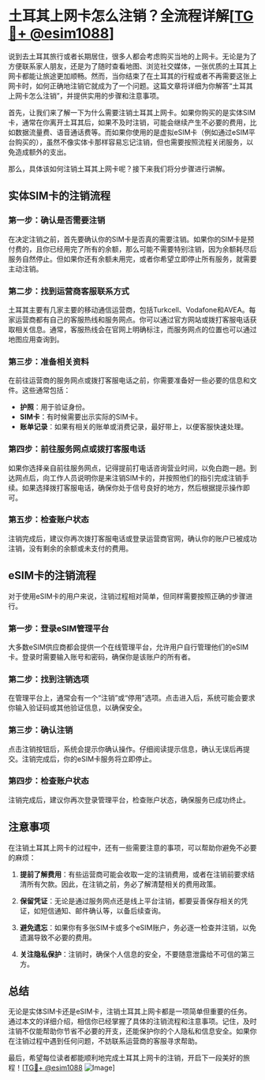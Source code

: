 # 土耳其上网卡怎么注销？全流程详解[[TG💪+ @esim1088](https://t.me/s/esim1088)]

说到去土耳其旅行或者长期居住，很多人都会考虑购买当地的上网卡。无论是为了方便联系家人朋友，还是为了随时查看地图、浏览社交媒体，一张优质的土耳其上网卡都能让旅途更加顺畅。然而，当你结束了在土耳其的行程或者不再需要这张上网卡时，如何正确地注销它就成为了一个问题。这篇文章将详细为你解答“土耳其上网卡怎么注销”，并提供实用的步骤和注意事项。

首先，让我们来了解一下为什么需要注销土耳其上网卡。如果你购买的是实体SIM卡，通常在你离开土耳其后，如果不及时注销，可能会继续产生不必要的费用，比如数据流量费、语音通话费等。而如果你使用的是虚拟eSIM卡（例如通过eSIM平台购买的），虽然不像实体卡那样容易忘记注销，但也需要按照流程关闭服务，以免造成额外的支出。

那么，具体该如何注销土耳其上网卡呢？接下来我们将分步骤进行讲解。

## 实体SIM卡的注销流程

### 第一步：确认是否需要注销
在决定注销之前，首先要确认你的SIM卡是否真的需要注销。如果你的SIM卡是预付费的，且你已经用完了所有的余额，那么可能不需要特别注销，因为余额耗尽后服务自然停止。但如果你还有余额未用完，或者你希望立即停止所有服务，就需要主动注销。

### 第二步：找到运营商客服联系方式
土耳其主要有几家主要的移动通信运营商，包括Turkcell、Vodafone和AVEA。每家运营商都有自己的客服热线和服务网点。你可以通过官方网站或拨打客服电话获取相关信息。通常，客服热线会在官网上明确标注，而服务网点的位置也可以通过地图应用查询到。

### 第三步：准备相关资料
在前往运营商的服务网点或拨打客服电话之前，你需要准备好一些必要的信息和文件。这些通常包括：
- **护照**：用于验证身份。
- **SIM卡**：有时候需要出示实际的SIM卡。
- **账单记录**：如果有相关的账单或消费记录，最好带上，以便客服快速处理。

### 第四步：前往服务网点或拨打客服电话
如果你选择亲自前往服务网点，记得提前打电话咨询营业时间，以免白跑一趟。到达网点后，向工作人员说明你是来注销SIM卡的，并按照他们的指引完成注销手续。如果选择拨打客服电话，确保你处于信号良好的地方，然后根据提示操作即可。

### 第五步：检查账户状态
注销完成后，建议你再次拨打客服电话或登录运营商官网，确认你的账户已被成功注销，没有剩余的余额或未支付的费用。

## eSIM卡的注销流程

对于使用eSIM卡的用户来说，注销过程相对简单，但同样需要按照正确的步骤进行。

### 第一步：登录eSIM管理平台
大多数eSIM供应商都会提供一个在线管理平台，允许用户自行管理他们的eSIM卡。登录时需要输入账号和密码，确保你是该账户的所有者。

### 第二步：找到注销选项
在管理平台上，通常会有一个“注销”或“停用”选项。点击进入后，系统可能会要求你输入验证码或其他验证信息，以确保安全。

### 第三步：确认注销
点击注销按钮后，系统会提示你确认操作。仔细阅读提示信息，确认无误后再提交。注销完成后，你的eSIM卡服务将立即停止。

### 第四步：检查账户状态
注销完成后，建议你再次登录管理平台，检查账户状态，确保服务已成功终止。

## 注意事项

在注销土耳其上网卡的过程中，还有一些需要注意的事项，可以帮助你避免不必要的麻烦：

1. **提前了解费用**：有些运营商可能会收取一定的注销费用，或者在注销前要求结清所有欠款。因此，在注销之前，务必了解清楚相关的费用政策。

2. **保留凭证**：无论是通过服务网点还是线上平台注销，都要妥善保存相关的凭证，如短信通知、邮件确认等，以备后续查询。

3. **避免遗忘**：如果你有多张SIM卡或多个eSIM账户，务必逐一检查并注销，以免遗漏导致不必要的费用。

4. **关注隐私保护**：注销时，确保个人信息的安全，不要随意泄露给不可信的第三方。

## 总结

无论是实体SIM卡还是eSIM卡，注销土耳其上网卡都是一项简单但重要的任务。通过本文的详细介绍，相信你已经掌握了具体的注销流程和注意事项。记住，及时注销不仅能帮助你节省不必要的开支，还能保护你的个人隐私和信息安全。如果你在注销过程中遇到任何问题，不妨联系运营商的客服寻求帮助。

最后，希望每位读者都能顺利地完成土耳其上网卡的注销，开启下一段美好的旅程！[[TG💪+ @esim1088](https://t.me/s/esim1088) ![Image](https://i.postimg.cc/4NQfJmqS/Snipaste-2025-05-13-00-14-12.png)]